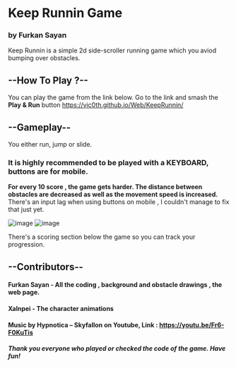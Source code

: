 # Keep Runnin Game
### by Furkan Sayan

Keep Runnin is a simple 2d side-scroller running game which you aviod bumping over obstacles.

## --How To Play ?--
You can play the game from the link below.
Go to the link and smash the **Play & Run** button
https://vic0th.github.io/Web/KeepRunnin/

## --Gameplay--
You either run, jump or slide.
### It is highly recommended to be played with a KEYBOARD, buttons are for mobile.
**For every 10 score , the game gets harder.
The distance between obstacles are decreased as well as the movement speed is increased.**
There's an input lag when using buttons on mobile , I couldn't manage to fix that just yet.

![image](https://user-images.githubusercontent.com/58613119/117974250-077a6600-b336-11eb-9458-6bd74a13d1a3.png)
![image](https://user-images.githubusercontent.com/58613119/117974257-0a755680-b336-11eb-9299-e73ba2089b43.png)

There's a scoring section below the game so you can track your progression.

## --Contributors--
#### **Furkan Sayan** - All the coding , background and obstacle drawings , the web page.
#### **Xalnpei** - The character animations
####  Music by **Hypnotica – Skyfallon** on Youtube, Link : https://youtu.be/Fr6-F0KuTis

##### Thank you everyone who played or checked the code of the game. Have fun!
